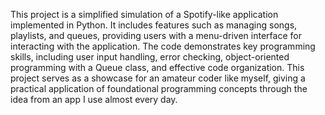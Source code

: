 
This project is a simplified simulation of a Spotify-like application implemented in Python. It includes features such as managing songs, playlists, and queues, providing users with a menu-driven interface for interacting with the application. The code demonstrates key programming skills, including user input handling, error checking, object-oriented programming with a Queue class, and effective code organization. This project serves as a showcase for an amateur coder like myself, giving a practical application of foundational programming concepts through the idea from an app I use almost every day.
